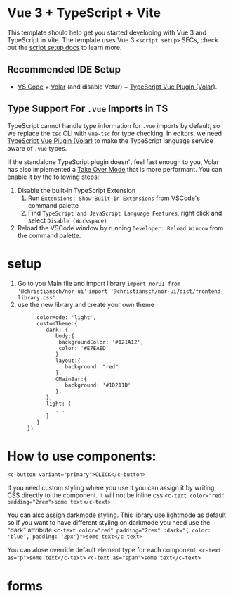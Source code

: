 # Vue 3 + TypeScript + Vite

This template should help get you started developing with Vue 3 and TypeScript in Vite. The template uses Vue 3 `<script setup>` SFCs, check out the [script setup docs](https://v3.vuejs.org/api/sfc-script-setup.html#sfc-script-setup) to learn more.

## Recommended IDE Setup

- [VS Code](https://code.visualstudio.com/) + [Volar](https://marketplace.visualstudio.com/items?itemName=Vue.volar) (and disable Vetur) + [TypeScript Vue Plugin (Volar)](https://marketplace.visualstudio.com/items?itemName=Vue.vscode-typescript-vue-plugin).

## Type Support For `.vue` Imports in TS

TypeScript cannot handle type information for `.vue` imports by default, so we replace the `tsc` CLI with `vue-tsc` for type checking. In editors, we need [TypeScript Vue Plugin (Volar)](https://marketplace.visualstudio.com/items?itemName=Vue.vscode-typescript-vue-plugin) to make the TypeScript language service aware of `.vue` types.

If the standalone TypeScript plugin doesn't feel fast enough to you, Volar has also implemented a [Take Over Mode](https://github.com/johnsoncodehk/volar/discussions/471#discussioncomment-1361669) that is more performant. You can enable it by the following steps:

1. Disable the built-in TypeScript Extension
   1. Run `Extensions: Show Built-in Extensions` from VSCode's command palette
   2. Find `TypeScript and JavaScript Language Features`, right click and select `Disable (Workspace)`
2. Reload the VSCode window by running `Developer: Reload Window` from the command palette.


# setup
1. Go to you Main file and import library
   `import norUI from '@christiansch/nor-ui'`
   `import '@christiansch/nor-ui/dist/frontend-library.css'`
2. use the new library and create your own theme 
   ```app.use(norUI, {
         colorMode: 'light',
         customTheme:{
            dark: {
               body:{
                backgroundColor: '#121A12',
                color: '#E7EAED'
               },
               layout:{
                  background: "red"
               },
               CMainBar:{
                  background: '#1D211D'
               },
            },
            light: {
               ...
            }
         }
      })
   ```

# How to use components:

`<c-button variant="primary">CLICK</c-button>`

If you need custom styling where you use it you can assign it by writing CSS directly to the component.
it will not be inline css
`<c-text color="red" padding="2rem">some text</c-text>`

You can also assign darkmode styling.
This library use lightmode as default so if you want to have different styling on darkmode you need use the "dark" attribute
`<c-text color="red" padding="2rem" :dark="{ color: 'blue', padding: '2px'}">some text</c-text>`

You can alose override default element type for each component. 
`<c-text as="p">some text</c-text>`
`<c-text as="span">some text</c-text>`
# forms





